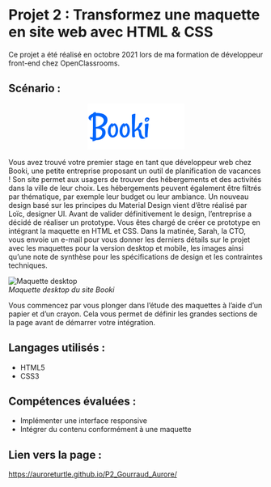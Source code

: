 # Projet 2 : Transformez une maquette en site web avec HTML & CSS  
Ce projet a été réalisé en octobre 2021 lors de ma formation de développeur front-end chez OpenClassrooms.  

## Scénario :
<p align="center">
  <img src="image/logo/Booki.png">
</p>  
Vous avez trouvé votre premier stage en tant que développeur web chez Booki, une petite entreprise proposant un outil de planification de vacances ! 
Son site permet aux usagers de trouver des hébergements et des activités dans la ville de leur choix. Les hébergements peuvent également être filtrés par thématique, par 
exemple leur budget ou leur ambiance.  
Un nouveau design basé sur les principes du Material Design vient d’être réalisé par Loïc, designer UI.  
Avant de valider définitivement le design, l’entreprise a décidé de réaliser un prototype. Vous êtes chargé de créer ce prototype en intégrant la maquette en HTML et CSS.  
Dans la matinée, Sarah, la CTO, vous envoie un e-mail pour vous donner les derniers détails sur le projet avec les maquettes pour la version desktop et mobile, les images ainsi 
qu’une note de synthèse pour les spécifications de design et les contraintes techniques. 

![Maquette desktop](https://user.oc-static.com/upload/2021/09/29/16329280343051_Desktop%20-%201.png)  
*Maquette desktop du site Booki*

Vous commencez par vous plonger dans l’étude des maquettes à l’aide d’un papier et d’un crayon. Cela vous permet de définir les grandes sections de la page avant de démarrer 
votre intégration.

## Langages utilisés :
* HTML5
* CSS3

## Compétences évaluées :
* Implémenter une interface responsive
* Intégrer du contenu conformément à une maquette

## Lien vers la page :
 https://auroreturtle.github.io/P2_Gourraud_Aurore/


